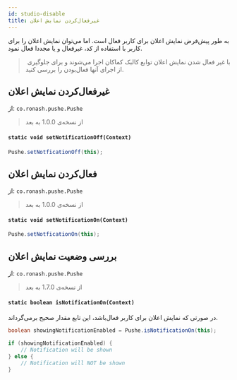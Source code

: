```yaml
---
id: studio-disable
title: غیرفعال‌کردن نمایش اعلان
---
```


به طور پیش‌فرض نمایش اعلان برای کاربر فعال‌ است. اما می‌توان نمایش اعلان را برای کاربر با استفاده از کد، غیرفعال و یا مجددا فعال نمود.

>‌ با غیر فعال شدن نمایش اعلان توابع کالبک کماکان اجرا می‌شوند و برای جلوگیری از اجرای آنها فعال‌بودن را بررسی کنید.

## غیرفعال‌کردن نمایش اعلان

از: `co.ronash.pushe.Pushe`
> از نسخه‌ی 1.0.0 به بعد

<div dir='ltr'>

#### `static void setNotificationOff(Context)`

</div>

```java
Pushe.setNotficationOff(this);
```

## فعال‌کردن نمایش اعلان

از: `co.ronash.pushe.Pushe`
> از نسخه‌ی 1.0.0 به بعد

<div dir='ltr'>

#### `static void setNotificationOn(Context)`

</div>

```java
Pushe.setNotficationOn(this);
```

## بررسی وضعیت نمایش اعلان


از: `co.ronash.pushe.Pushe`

> از نسخه‌ی 1.7.0 به بعد

<div dir='ltr'>

#### `static boolean isNotificationOn(Context)`

</div>
در صورتی که نمایش اعلان برای کاربر فعال‌باشد، این تابع مقدار صحیح برمی‌گرداند.

```java
boolean showingNotificationEnabled = Pushe.isNotificationOn(this);

if (showingNotificationEnabled) {
    // Notification will be shown
} else {
    // Notification will NOT be shown
}
```